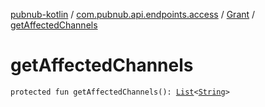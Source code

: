 [pubnub-kotlin](../../index.md) / [com.pubnub.api.endpoints.access](../index.md) / [Grant](index.md) / [getAffectedChannels](./get-affected-channels.md)

# getAffectedChannels

`protected fun getAffectedChannels(): `[`List`](https://kotlinlang.org/api/latest/jvm/stdlib/kotlin.collections/-list/index.html)`<`[`String`](https://kotlinlang.org/api/latest/jvm/stdlib/kotlin/-string/index.html)`>`